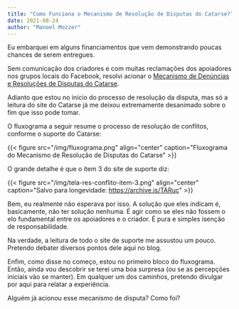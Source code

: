 ```yaml
---
title: "Como Funciona o Mecanismo de Resolução de Disputas do Catarse?"
date: 2021-08-24
author: "Manoel Mozzer"
---
```


Eu embarquei em alguns financiamentos que vem demonstrando poucas chances de serem entregues. 

Sem comunicação dos criadores e com muitas reclamações dos apoiadores nos grupos locais do Facebook, resolvi acionar o [Mecanismo de Denúncias e Resoluções de Disputas do Catarse](https://suporte.catarse.me/hc/pt-br/articles/211090983-Mecanismos-de-den%C3%BAncias-e-resolu%C3%A7%C3%B5es-de-disputas).

Adianto que estou no início do processo de resolução da disputa, mas só a leitura do site do Catarse já me deixou extremamente desanimado sobre o fim que isso pode tomar.

O fluxograma a seguir resume o processo de resolução de conflitos, conforme o suporte do Catarse:

{{< figure src="/img/fluxograma.png" align="center" caption="Fluxograma do Mecanismo de Resolução de Disputas do Catarse" >}}

O grande detalhe é que o item 3 do site de suporte diz:

{{< figure src="/img/tela-res-conflito-item-3.png" align="center" caption="Salvo para longevidade: https://archive.is/TARuc" >}}

Bem, eu realmente não esperava por isso. A solução que eles indicam é, basicamente, não ter solução nenhuma. É agir como se eles não fossem o elo fundamental entre os apoiadores e o criador. É pura e simples isenção de responsabilidade.

Na verdade, a leitura de todo o site de suporte me assustou um pouco. Pretendo debater diversos pontos dele aqui no blog.

Enfim, como disse no começo, estou no primeiro bloco do fluxograma. Então, ainda vou descobrir se terei uma boa surpresa (ou se as percepções iniciais vão se manter). Em qualquer um dos caminhos, pretendo divulgar por aqui para relatar a experiência.

Alguém já acionou esse mecanismo de disputa? Como foi?

